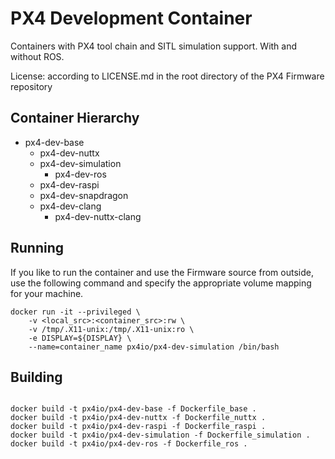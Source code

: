 # PX4 Development Container #

Containers with PX4 tool chain and SITL simulation support. With and without ROS.

License: according to LICENSE.md in the root directory of the PX4 Firmware repository

## Container Hierarchy ##

 - px4-dev-base
   - px4-dev-nuttx
   - px4-dev-simulation
     - px4-dev-ros
   - px4-dev-raspi
   - px4-dev-snapdragon
   - px4-dev-clang
     - px4-dev-nuttx-clang

## Running ##

If you like to run the container and use the Firmware source from outside, use the following command and specify the appropriate volume mapping for your machine.

```console
docker run -it --privileged \
	-v <local_src>:<container_src>:rw \
	-v /tmp/.X11-unix:/tmp/.X11-unix:ro \
	-e DISPLAY=${DISPLAY} \
	--name=container_name px4io/px4-dev-simulation /bin/bash

```

## Building ##

```console

docker build -t px4io/px4-dev-base -f Dockerfile_base .
docker build -t px4io/px4-dev-nuttx -f Dockerfile_nuttx .
docker build -t px4io/px4-dev-raspi -f Dockerfile_raspi .
docker build -t px4io/px4-dev-simulation -f Dockerfile_simulation .
docker build -t px4io/px4-dev-ros -f Dockerfile_ros .

```

